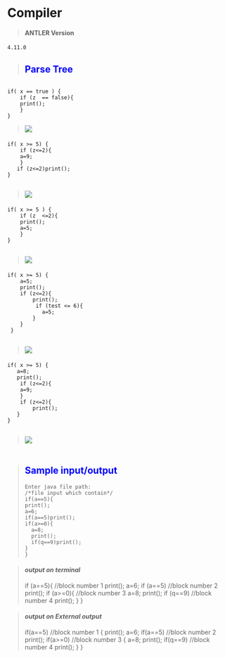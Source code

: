 # **Compiler** 



> #### ANTLER Version 

```
4.11.0
```

> ## <span style='color:blue'>Parse Tree </span>

```
 
if( x == true ) {
    if (z  == false){
    print();
    }
}
```

> ![](C:\Users\marin\Desktop\100.PNG)

#### 

```
if( x >= 5) {
    if (z<=2){
    a=9;
    }
   if (z<=2)print();
}

```

> ##  ![](C:\Users\marin\Desktop\104.PNG)

#### 

```
if( x >= 5 ) {
    if (z  <=2){
    print();
    a=5;
    }
}
```

> ##  ![](C:\Users\marin\Desktop\101.PNG)

#### 

```
if( x >= 5) {
    a=5;
    print();
    if (z<=2){
        print();
         if (test <= 6){
           a=5;
        }
    }
 }
```

> ##  ![](C:\Users\marin\Desktop\102.PNG)

#### 

```
if( x >= 5) {
   a=8;
   print();
    if (z<=2){
    a=9;
    }
    if (z<=2){
        print();
   }
}

```

> ##  ![](C:\Users\marin\Desktop\103.PNG)

#### 

```

```

> ##  <span style='color:blue'>Sample input/output </span>
>
> ```
> Enter java file path:
> /*file input which contain*/
> if(a==5){
> print();
> a=6;
> if(a==5)print();
> if(a>=0){
>   a=8;
>   print();
>   if(q==9)print();
> }
> }
> ```

#### 

> #### ***output on terminal***
>
> if (a==5){ //block number 1
> print();
> a=6;
> if (a==5) //block number 2
> print();
> if (a>=0){ //block number 3
> a=8;
> print();
> if (q==9) //block number 4
> print();
> }
> }

> #### ***output on External output***
>
> if(a==5) //block number 1
> {
> print();
> a=6;
> if(a==5) //block number 2
> print();
> if(a>=0) //block number 3
> {
> a=8;
> print();
> if(q==9) //block number 4
> print();
> }
> }
